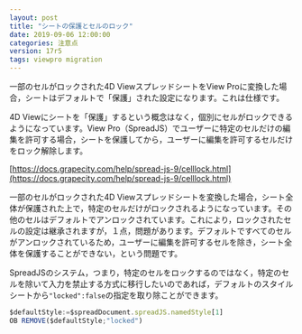 ```yaml
---
layout: post
title: "シートの保護とセルのロック"
date: 2019-09-06 12:00:00
categories: 注意点
version: 17r5
tags: viewpro migration
---
```


一部のセルがロックされた4D ViewスプレッドシートをView Proに変換した場合，シートはデフォルトで「保護」された設定になります。これは仕様です。

4D Viewにシートを「保護」するという概念はなく，個別にセルがロックできるようになっています。View Pro（SpreadJS）でユーザーに特定のセルだけの編集を許可する場合，シートを保護してから，ユーザーに編集を許可するセルだけをロック解除します。

<i class="fa fa-external-link" aria-hidden="true"></i> [https://docs.grapecity.com/help/spread-js-9/celllock.html](https://docs.grapecity.com/help/spread-js-9/celllock.html)

一部のセルがロックされた4D Viewスプレッドシートを変換した場合，シート全体が保護された上で，特定のセルだけがロックされるようになっています。その他のセルはデフォルトでアンロックされています。これにより，ロックされたセルの設定は継承されますが，１点，問題があります。デフォルトですべてのセルがアンロックされているため，ユーザーに編集を許可するセルを除き，シート全体を保護することができない，という問題です。

SpreadJSのシステム，つまり，特定のセルをロックするのではなく，特定のセルを除いて入力を禁止する方式に移行したいのであれば，デフォルトのスタイルシートから``"locked":false``の指定を取り除ことができます。

```js
$defaultStyle:=$spreadDocument.spreadJS.namedStyle[1]
OB REMOVE($defaultStyle;"locked")
```
